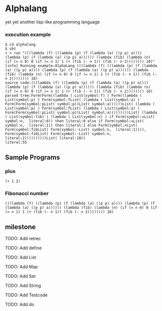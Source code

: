 # Alphalang

yet yet another lisp-like programming language

### execution example

```
$ cd alphalang
$ sbt
> > run "(((lambda (f) ((lambda (p) (f (lambda (a) ((p p) a)))) (lambda (p) (f (lambda (a) ((p p) a)))))) (lambda (fib) (lambda (n) (if (= n 0) 0 (if (= n 1) 1 (+ (fib (- n 1)) (fib (- n 2)))))))) 10)"
[info] Running example.AlphaLang (((lambda (f) ((lambda (p) (f (lambda (a) ((p p) a)))) (lambda (p) (f (lambda (a) ((p p) a)))))) (lambda (fib) (lambda (n) (if (= n 0) 0 (if (= n 1) 1 (+ (fib (- n 1)) (fib (- n 2)))))))) 10)
source code:(((lambda (f) ((lambda (p) (f (lambda (a) ((p p) a)))) (lambda (p) (f (lambda (a) ((p p) a)))))) (lambda (fib) (lambda (n) (if (= n 0) 0 (if (= n 1) 1 (+ (fib (- n 1)) (fib (- n 2)))))))) 10)
parsed tree:Form(Form((lambda ( List(symbol:f) ) Form((lambda ( List(symbol:p) ) Form(symbol:fList( (lambda ( List(symbol:a) ) Form(Form(symbol:pList( symbol:p))List( symbol:a))))))List( (lambda ( List(symbol:p) ) Form(symbol:fList( (lambda ( List(symbol:a) ) Form(Form(symbol:pList( symbol:p))List( symbol:a)))))))))List( (lambda ( List(symbol:fib) ) (lambda ( List(symbol:n) ) if Form(symbol:=List( symbol:n,  literal:0)) then literal:0 else if Form(symbol:=List( symbol:n,  literal:1)) then literal:1 else Form(symbol:+List( Form(symbol:fibList( Form(symbol:-List( symbol:n,  literal:1)))),  Form(symbol:fibList( Form(symbol:-List( symbol:n,  literal:2))))))))))List( literal:10))
literal:55
```

## Sample Programs

### plus

```
(+ 1 2)
```

### Fibonacci number

```
(((lambda (f) ((lambda (p) (f (lambda (a) ((p p) a)))) (lambda (p) (f (lambda (a) ((p p) a)))))) (lambda (fib) (lambda (n) (if (= n 0) 0 (if (= n 1) 1 (+ (fib (- n 1)) (fib (- n 2)))))))) 10)
```

## milestone

TODO: Add retrec

TODO: Add define

TODO: Add List

TODO: Add Map

TODO: Add Set

TODO: Add String

TODO: Add Testcode

TODO: Add do
